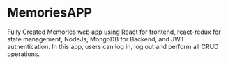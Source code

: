 # MemoriesAPP
Fully Created Memories web app using React for frontend, react-redux for state management, NodeJs, MongoDB for Backend, and JWT authentication. In this app, users can log in, log out and perform all CRUD operations.

